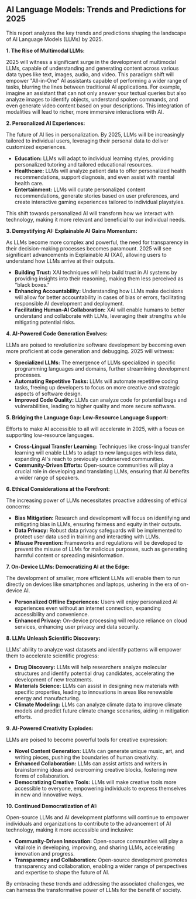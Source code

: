 ## AI Language Models: Trends and Predictions for 2025

This report analyzes the key trends and predictions shaping the landscape of AI Language Models (LLMs) by 2025.  

**1.  The Rise of Multimodal LLMs:**

2025 will witness a significant surge in the development of multimodal LLMs, capable of understanding and generating content across various data types like text, images, audio, and video.  This paradigm shift will empower "All-in-One" AI assistants capable of performing a wider range of tasks, blurring the lines between traditional AI applications. For example, imagine an assistant that can not only answer your textual queries but also analyze images to identify objects, understand spoken commands, and even generate video content based on your descriptions. This integration of modalities will lead to richer, more immersive interactions with AI.

**2. Personalized AI Experiences:**

The future of AI lies in personalization. By 2025, LLMs will be increasingly tailored to individual users, leveraging their personal data to deliver customized experiences.  

* **Education:** LLMs will adapt to individual learning styles, providing personalized tutoring and tailored educational resources.
* **Healthcare:**  LLMs will analyze patient data to offer personalized health recommendations, support diagnosis, and even assist with mental health care.
* **Entertainment:** LLMs will curate personalized content recommendations, generate stories based on user preferences, and create interactive gaming experiences tailored to individual playstyles.

This shift towards personalized AI will transform how we interact with technology, making it more relevant and beneficial to our individual needs.

**3.  Demystifying AI: Explainable AI Gains Momentum:**

As LLMs become more complex and powerful, the need for transparency in their decision-making processes becomes paramount. 2025 will see significant advancements in Explainable AI (XAI), allowing users to understand how LLMs arrive at their outputs.

* **Building Trust:** XAI techniques will help build trust in AI systems by providing insights into their reasoning, making them less perceived as "black boxes."
* **Enhancing Accountability:** Understanding how LLMs make decisions will allow for better accountability in cases of bias or errors, facilitating responsible AI development and deployment.
* **Facilitating Human-AI Collaboration:** XAI will enable humans to better understand and collaborate with LLMs, leveraging their strengths while mitigating potential risks.

**4.  AI-Powered Code Generation Evolves:**

LLMs are poised to revolutionize software development by becoming even more proficient at code generation and debugging. 2025 will witness:

* **Specialized LLMs:** The emergence of LLMs specialized in specific programming languages and domains, further streamlining development processes. 
* **Automating Repetitive Tasks:** LLMs will automate repetitive coding tasks, freeing up developers to focus on more creative and strategic aspects of software design.
* **Improved Code Quality:** LLMs can analyze code for potential bugs and vulnerabilities, leading to higher quality and more secure software.

**5.  Bridging the Language Gap: Low-Resource Language Support:**

Efforts to make AI accessible to all will accelerate in 2025, with a focus on supporting low-resource languages.

* **Cross-Lingual Transfer Learning:** Techniques like cross-lingual transfer learning will enable LLMs to adapt to new languages with less data, expanding AI's reach to previously underserved communities.
* **Community-Driven Efforts:** Open-source communities will play a crucial role in developing and translating LLMs, ensuring that AI benefits a wider range of speakers.

**6.  Ethical Considerations at the Forefront:**

The increasing power of LLMs necessitates proactive addressing of ethical concerns:

* **Bias Mitigation:**  Research and development will focus on identifying and mitigating bias in LLMs, ensuring fairness and equity in their outputs.
* **Data Privacy:**  Robust data privacy safeguards will be implemented to protect user data used in training and interacting with LLMs.
* **Misuse Prevention:** Frameworks and regulations will be developed to prevent the misuse of LLMs for malicious purposes, such as generating harmful content or spreading misinformation.

**7.  On-Device LLMs: Democratizing AI at the Edge:**

  The development of smaller, more efficient LLMs will enable them to run directly on devices like smartphones and laptops, ushering in the era of on-device AI.

* **Personalized Offline Experiences:** Users will enjoy personalized AI experiences even without an internet connection, expanding accessibility and convenience.
* **Enhanced Privacy:** On-device processing will reduce reliance on cloud services, enhancing user privacy and data security.

**8.  LLMs Unleash Scientific Discovery:**

LLMs' ability to analyze vast datasets and identify patterns will empower them to accelerate scientific progress:

* **Drug Discovery:** LLMs will help researchers analyze molecular structures and identify potential drug candidates, accelerating the development of new treatments.
* **Materials Science:** LLMs can assist in designing new materials with specific properties, leading to innovations in areas like renewable energy and manufacturing.
* **Climate Modeling:** LLMs can analyze climate data to improve climate models and predict future climate change scenarios, aiding in mitigation efforts.

**9.  AI-Powered Creativity Explodes:**

LLMs are poised to become powerful tools for creative expression:

* **Novel Content Generation:** LLMs can generate unique music, art, and writing pieces, pushing the boundaries of human creativity.
* **Enhanced Collaboration:** LLMs can assist artists and writers in brainstorming ideas and overcoming creative blocks, fostering new forms of collaboration.
* **Democratizing Creative Tools:** LLMs will make creative tools more accessible to everyone, empowering individuals to express themselves in new and innovative ways.

**10. Continued Democratization of AI:**

Open-source LLMs and AI development platforms will continue to empower individuals and organizations to contribute to the advancement of AI technology, making it more accessible and inclusive:

* **Community-Driven Innovation:** Open-source communities will play a vital role in developing, improving, and sharing LLMs, accelerating innovation and progress.
* **Transparency and Collaboration:** Open-source development promotes transparency and collaboration, enabling a wider range of perspectives and expertise to shape the future of AI.


By embracing these trends and addressing the associated challenges, we can harness the transformative power of LLMs for the benefit of society.